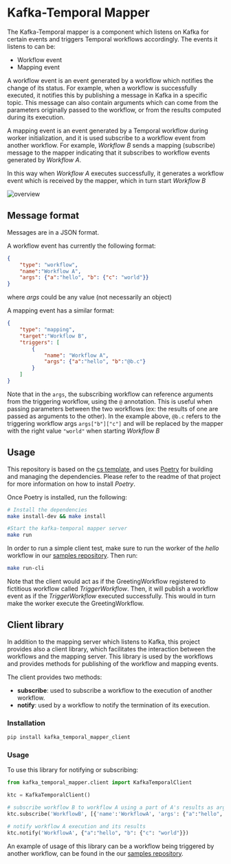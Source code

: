 # Kafka-Temporal Mapper

The Kafka-Temporal mapper is a component which listens on Kafka for certain events and triggers 
Temporal workflows accordingly. The events it listens to can be:
- Workflow event
- Mapping event

A workflow event is an event generated by a workflow which notifies the change of its status. 
For example, when a workflow is successfully executed, it notifies this by publishing a message in Kafka in a specific topic.
This message can also contain arguments which can come from the parameters originally passed to the workflow, 
or from the results computed during its execution.

A mapping event is an event generated by a Temporal workflow during worker initialization, and it is used subscribe to 
a workflow event from another workflow. 
For example, *Workflow B* sends a mapping (subscribe) message to the mapper indicating that it subscribes to 
workflow events generated by *Workflow A*.

In this way when *Workflow A* executes successfully, it generates a workflow event which is received by the mapper,
which in turn start *Workflow B*

![overview](docs/mapper.svg)

## Message format
Messages are in a JSON format. 

A workflow event has currently the following format:
```json
{
    "type": "workflow", 
    "name":"Workflow A",
    "args": {"a":"hello", "b": {"c": "world"}}
}
```
where *args* could be any value (not necessarily an object)

A mapping event has a similar format:
```json
{
    "type": "mapping", 
    "target":"Workflow B",
    "triggers": [
        { 
            "name": "Workflow A",
            "args": {"a":"hello", "b":"@b.c"}
        }
    ] 
}
```
Note that in the `args`, the subscribing workflow can reference arguments from the triggering workflow, 
using the `@` annotation. This is useful when passing parameters between the two workflows 
(ex: the results of one are passed as arguments to the other). 
In the example above, `@b.c` refers to the triggering workflow args `args["b"]["c"]` and will be replaced by
the mapper with the right value `"world"` when starting *Workflow B*


## Usage
This repository is based on the [cs template](https://github.com/canonical/cs-python-project-template), 
and uses [Poetry](https://python-poetry.org/docs/) for building and managing the dependencies.
Please refer to the readme of that project for more information on how to install *Poetry*.

Once Poetry is installed, run the following:
```bash
# Install the dependencies
make install-dev && make install

#Start the kafka-temporal mapper server
make run
```

In order to run a simple client test, make sure to run the worker of the *hello* workflow in our [samples repository](https://github.com/canonical/temporal-lib-samples).
Then run:
```bash
make run-cli
```
Note that the client would act as if the GreetingWorkflow registered to fictitious
workflow called *TriggerWorkflow*. Then, it will publish a workflow event as if the *TriggerWorkflow* executed
successfully. This would in turn make the worker execute the GreetingWorkflow.  


## Client library
In addition to the mapping server which listens to Kafka, this project provides also a client library,
which facilitates the interaction between the workflows and the mapping server.
This library is used by the workflows and provides methods for publishing of the workflow and mapping events. 

The client provides two methods:
- **subscribe**: used to subscribe a workflow to the execution of another workflow.   
- **notify**: used by a workflow to notify the termination of its execution.  

### Installation
```bash
pip install kafka_temporal_mapper_client
```

### Usage
To use this library for notifying or subscribing:
```python
from kafka_temporal_mapper.client import KafkaTemporalClient

ktc = KafkaTemporalClient()

# subscribe workflow B to workflow A using a part of A's results as argument (@b.c)
ktc.subscribe('WorkflowB', [{'name':'WorkflowA', 'args': {"a":"hello", "b":"@b.c"}}]) 

# notify workflow A execution and its results
ktc.notify('WorkflowA', {"a":"hello", "b": {"c": "world"}})
```
An example of usage of this library can be a workflow being triggered by another workflow, can be found in the our [samples repository](https://github.com/canonical/temporal-lib-samples/blob/main/docs/samples/event.md). 
